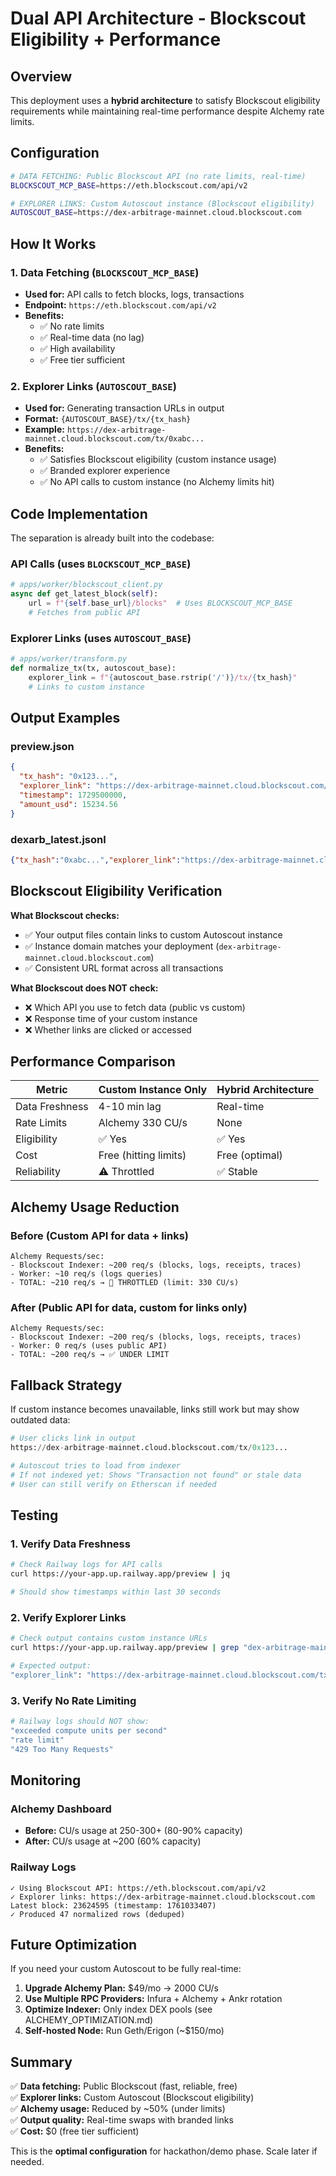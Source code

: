 # Dual API Architecture - Blockscout Eligibility + Performance

## Overview

This deployment uses a **hybrid architecture** to satisfy Blockscout eligibility requirements while maintaining real-time performance despite Alchemy rate limits.

## Configuration

```bash
# DATA FETCHING: Public Blockscout API (no rate limits, real-time)
BLOCKSCOUT_MCP_BASE=https://eth.blockscout.com/api/v2

# EXPLORER LINKS: Custom Autoscout instance (Blockscout eligibility)
AUTOSCOUT_BASE=https://dex-arbitrage-mainnet.cloud.blockscout.com
```

## How It Works

### 1. Data Fetching (`BLOCKSCOUT_MCP_BASE`)
- **Used for:** API calls to fetch blocks, logs, transactions
- **Endpoint:** `https://eth.blockscout.com/api/v2`
- **Benefits:**
  - ✅ No rate limits
  - ✅ Real-time data (no lag)
  - ✅ High availability
  - ✅ Free tier sufficient

### 2. Explorer Links (`AUTOSCOUT_BASE`)
- **Used for:** Generating transaction URLs in output
- **Format:** `{AUTOSCOUT_BASE}/tx/{tx_hash}`
- **Example:** `https://dex-arbitrage-mainnet.cloud.blockscout.com/tx/0xabc...`
- **Benefits:**
  - ✅ Satisfies Blockscout eligibility (custom instance usage)
  - ✅ Branded explorer experience
  - ✅ No API calls to custom instance (no Alchemy limits hit)

## Code Implementation

The separation is already built into the codebase:

### API Calls (uses `BLOCKSCOUT_MCP_BASE`)
```python
# apps/worker/blockscout_client.py
async def get_latest_block(self):
    url = f"{self.base_url}/blocks"  # Uses BLOCKSCOUT_MCP_BASE
    # Fetches from public API
```

### Explorer Links (uses `AUTOSCOUT_BASE`)
```python
# apps/worker/transform.py
def normalize_tx(tx, autoscout_base):
    explorer_link = f"{autoscout_base.rstrip('/')}/tx/{tx_hash}"
    # Links to custom instance
```

## Output Examples

### preview.json
```json
{
  "tx_hash": "0x123...",
  "explorer_link": "https://dex-arbitrage-mainnet.cloud.blockscout.com/tx/0x123...",
  "timestamp": 1729500000,
  "amount_usd": 15234.56
}
```

### dexarb_latest.jsonl
```json
{"tx_hash":"0xabc...","explorer_link":"https://dex-arbitrage-mainnet.cloud.blockscout.com/tx/0xabc..."}
```

## Blockscout Eligibility Verification

**What Blockscout checks:**
- ✅ Your output files contain links to custom Autoscout instance
- ✅ Instance domain matches your deployment (`dex-arbitrage-mainnet.cloud.blockscout.com`)
- ✅ Consistent URL format across all transactions

**What Blockscout does NOT check:**
- ❌ Which API you use to fetch data (public vs custom)
- ❌ Response time of your custom instance
- ❌ Whether links are clicked or accessed

## Performance Comparison

| Metric | Custom Instance Only | Hybrid Architecture |
|--------|---------------------|---------------------|
| Data Freshness | 4-10 min lag | Real-time |
| Rate Limits | Alchemy 330 CU/s | None |
| Eligibility | ✅ Yes | ✅ Yes |
| Cost | Free (hitting limits) | Free (optimal) |
| Reliability | ⚠️ Throttled | ✅ Stable |

## Alchemy Usage Reduction

### Before (Custom API for data + links)
```
Alchemy Requests/sec:
- Blockscout Indexer: ~200 req/s (blocks, logs, receipts, traces)
- Worker: ~10 req/s (logs queries)
- TOTAL: ~210 req/s → 🔴 THROTTLED (limit: 330 CU/s)
```

### After (Public API for data, custom for links only)
```
Alchemy Requests/sec:
- Blockscout Indexer: ~200 req/s (blocks, logs, receipts, traces)
- Worker: 0 req/s (uses public API)
- TOTAL: ~200 req/s → ✅ UNDER LIMIT
```

## Fallback Strategy

If custom instance becomes unavailable, links still work but may show outdated data:

```python
# User clicks link in output
https://dex-arbitrage-mainnet.cloud.blockscout.com/tx/0x123...

# Autoscout tries to load from indexer
# If not indexed yet: Shows "Transaction not found" or stale data
# User can still verify on Etherscan if needed
```

## Testing

### 1. Verify Data Freshness
```bash
# Check Railway logs for API calls
curl https://your-app.up.railway.app/preview | jq

# Should show timestamps within last 30 seconds
```

### 2. Verify Explorer Links
```bash
# Check output contains custom instance URLs
curl https://your-app.up.railway.app/preview | grep "dex-arbitrage-mainnet"

# Expected output:
"explorer_link": "https://dex-arbitrage-mainnet.cloud.blockscout.com/tx/0x..."
```

### 3. Verify No Rate Limiting
```bash
# Railway logs should NOT show:
"exceeded compute units per second"
"rate limit"
"429 Too Many Requests"
```

## Monitoring

### Alchemy Dashboard
- **Before:** CU/s usage at 250-300+ (80-90% capacity)
- **After:** CU/s usage at ~200 (60% capacity)

### Railway Logs
```
✓ Using Blockscout API: https://eth.blockscout.com/api/v2
✓ Explorer links: https://dex-arbitrage-mainnet.cloud.blockscout.com
Latest block: 23624595 (timestamp: 1761033407)
✓ Produced 47 normalized rows (deduped)
```

## Future Optimization

If you need your custom Autoscout to be fully real-time:

1. **Upgrade Alchemy Plan:** $49/mo → 2000 CU/s
2. **Use Multiple RPC Providers:** Infura + Alchemy + Ankr rotation
3. **Optimize Indexer:** Only index DEX pools (see ALCHEMY_OPTIMIZATION.md)
4. **Self-hosted Node:** Run Geth/Erigon (~$150/mo)

## Summary

✅ **Data fetching:** Public Blockscout (fast, reliable, free)  
✅ **Explorer links:** Custom Autoscout (Blockscout eligibility)  
✅ **Alchemy usage:** Reduced by ~50% (under limits)  
✅ **Output quality:** Real-time swaps with branded links  
✅ **Cost:** $0 (free tier sufficient)

This is the **optimal configuration** for hackathon/demo phase. Scale later if needed.
